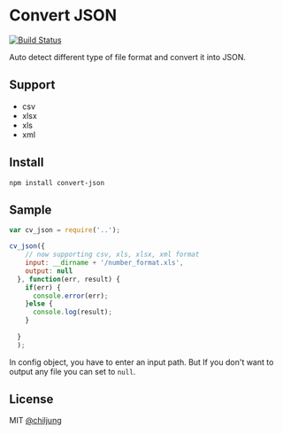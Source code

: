 # Convert JSON

[![Build Status](https://travis-ci.org/DataGarage/convert-json.png?branch=master)](https://travis-ci.org/DataGarage/convert-json)

Auto detect different type of file format and convert it into JSON.

## Support

- csv
- xlsx
- xls
- xml

## Install

```
npm install convert-json
```

## Sample

```javascript
var cv_json = require('..');

cv_json({
    // now supporting csv, xls, xlsx, xml format
    input: __dirname + '/number_format.xls',
    output: null
  }, function(err, result) {
    if(err) {
      console.error(err);
    }else {
      console.log(result);
    }
  
  }
  );
```

In config object, you have to enter an input path. But If you don't want to output any file you can set to `null`.


## License

MIT [@chiljung](http://github.com/chilijung)
